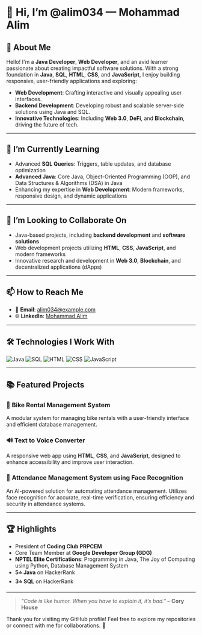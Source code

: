 # 👋 Hi, I’m @alim034 — Mohammad Alim  

## 👀 About Me  
Hello! I'm a **Java Developer**, **Web Developer**, and an avid learner passionate about creating impactful software solutions. With a strong foundation in **Java**, **SQL**, **HTML**, **CSS**, and **JavaScript**, I enjoy building responsive, user-friendly applications and exploring:  
- **Web Development**: Crafting interactive and visually appealing user interfaces.  
- **Backend Development**: Developing robust and scalable server-side solutions using Java and SQL.  
- **Innovative Technologies**: Including **Web 3.0**, **DeFi**, and **Blockchain**, driving the future of tech.  

---

## 🌱 I’m Currently Learning  
- Advanced **SQL Queries**: Triggers, table updates, and database optimization  
- **Advanced Java**: Core Java, Object-Oriented Programming (OOP), and Data Structures & Algorithms (DSA) in Java  
- Enhancing my expertise in **Web Development**: Modern frameworks, responsive design, and dynamic applications  

---

## 💞️ I’m Looking to Collaborate On  
- Java-based projects, including **backend development** and **software solutions**  
- Web development projects utilizing **HTML**, **CSS**, **JavaScript**, and modern frameworks  
- Innovative research and development in **Web 3.0**, **Blockchain**, and decentralized applications (dApps)  

---

## 📫 How to Reach Me  
- 📧 **Email**: [alim034@example.com](mailto:alim034@example.com)  
- 🌐 **LinkedIn**: [Mohammad Alim](https://www.linkedin.com/in/mohammad-alim)  

---

## 🛠️ Technologies I Work With  

<p align="left">
  <img src="https://img.icons8.com/color/48/000000/java-coffee-cup-logo.png" alt="Java" />
  <img src="https://img.icons8.com/external-flaticons-lineal-color-flat-icons/64/000000/external-sql-mobile-app-development-flaticons-lineal-color-flat-icons.png" alt="SQL" />
  <img src="https://img.icons8.com/color/48/000000/html-5--v1.png" alt="HTML" />
  <img src="https://img.icons8.com/color/48/000000/css3.png" alt="CSS" />
  <img src="https://img.icons8.com/color/48/000000/javascript--v1.png" alt="JavaScript" />
</p>


---

## 📚 Featured Projects  
### 🚴 **Bike Rental Management System**  
A modular system for managing bike rentals with a user-friendly interface and efficient database management.  

### 🔊 **Text to Voice Converter**  
A responsive web app using **HTML**, **CSS**, and **JavaScript**, designed to enhance accessibility and improve user interaction.  

### 📸 **Attendance Management System using Face Recognition**  
An AI-powered solution for automating attendance management. Utilizes face recognition for accurate, real-time verification, ensuring efficiency and security in attendance systems.  

---

## 🏆 Highlights  
- President of **Coding Club PRPCEM**
- Core Team Member at **Google Developer Group (GDG)**
- **NPTEL Elite Certifications**: Programming in Java, The Joy of Computing using Python, Database Management System  
- **5⭐ Java** on HackerRank
- **3⭐ SQL** on HackerRank  


---

> _"Code is like humor. When you have to explain it, it’s bad."_ – **Cory House**  

Thank you for visiting my GitHub profile! Feel free to explore my repositories or connect with me for collaborations. 🚀  
